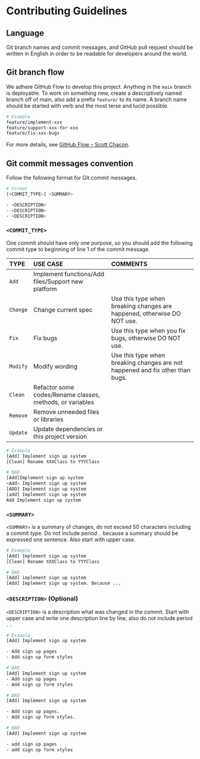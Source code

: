 # Contributing Guidelines
## Language
Git branch names and commit messages, and GitHub pull request should be written in English in order to be readable for
developers around the world.


## Git branch flow
We adhere GitHub Flow to develop this project. Anything in the `main` branch is deployable. To work on something new, create
a descriptively named branch off of main, also add a prefix `feature/` to its name.
A branch name should be started with verb and the most terse and lucid possible.

```bash
# Example
feature/implement-xxx
feature/support-xxx-for-xxx
feature/fix-xxx-bugs
```

For more details, see [GitHub Flow – Scott Chacon](http://scottchacon.com/2011/08/31/github-flow.html).


## Git commit messages convention
Follow the following format for Git commit messages.

```bash
# Format
[<COMMIT_TYPE>] <SUMMARY>

- <DESCRIPTION>
- <DESCRIPTION>
- <DESCRIPTION>
```

### `<COMMIT_TYPE>`
One commit should have only one purpose, so you should add the following commit type to beginning of line 1 of the commit
message.

| TYPE     | USE CASE                                                  | COMMENTS                                                                      |
|:---------|:----------------------------------------------------------|:------------------------------------------------------------------------------|
| `Add`    | Implement functions/Add files/Support new platform        |                                                                               |
| `Change` | Change current spec                                       | Use this type when breaking changes are happened, otherwise DO NOT use.       |
| `Fix`    | Fix bugs                                                  | Use this type when you fix bugs, otherwise DO NOT use.                        |
| `Modify` | Modify wording                                            | Use this type when breaking changes are not happened and fix other than bugs. |
| `Clean`  | Refactor some codes/Rename classes, methods, or variables |                                                                               |
| `Remove` | Remove unneeded files or libraries                        |                                                                               |
| `Update` | Update dependencies or this project version               |                                                                               |

```bash
# Example
[Add] Implement sign up system
[Clean] Rename XXXClass to YYYClass

# BAD
[Add]Implement sign up system
<Add> Implement sign up system
[ADD] Implement sign up system
[add] Implement sign up system
Add Implement sign up system
```

### `<SUMMARY>`
`<SUMMARY>` is a summary of changes, do not exceed 50 characters including a commit type. Do not include period `.` because
a summary should be expressed one sentence. Also start with upper case.

```bash
# Example
[Add] Implement sign up system
[Clean] Rename XXXClass to YYYClass

# BAD
[Add] implement sign up system
[Add] Implement sign up system. Because ...
```

### `<DESCRIPTION>` (Optional)
`<DESCRIPTION>` is a description what was changed in the commit. Start with upper case and write one description line by line,
also do not include period `.` .

```bash
# Example
[Add] Implement sign up system

- Add sign up pages
- Add sign up form styles

# BAD
[Add] Implement sign up system
- Add sign up pages
- Add sign up form styles

# BAD
[Add] Implement sign up system

- Add sign up pages.
- Add sign up form styles.

# BAD
[Add] Implement sign up system

- add sign up pages
- add sign up form styles
```
